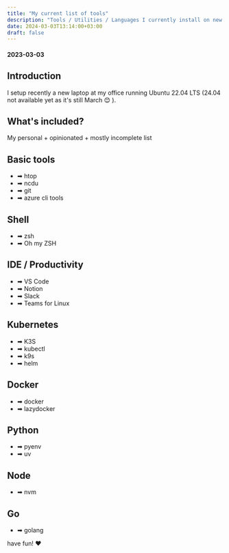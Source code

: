 ```yaml
---
title: "My current list of tools"
description: "Tools / Utilities / Languages I currently install on new computers"
date: 2024-03-03T13:14:00+03:00
draft: false
---
```


####
#### 2023-03-03

## Introduction
I setup recently a new laptop at my office running Ubuntu 22.04 LTS (24.04 not available yet as it's still March 😊 ).

## What's included?
My personal + opinionated + mostly incomplete list


## Basic tools
- ➡ htop
- ➡ ncdu
- ➡ git
- ➡ azure cli tools

## Shell
- ➡ zsh
- ➡ Oh my ZSH

## IDE / Productivity
- ➡ VS Code
- ➡ Notion
- ➡ Slack
- ➡ Teams for Linux

## Kubernetes
- ➡ K3S
- ➡ kubectl
- ➡ k9s
- ➡ helm

## Docker
- ➡ docker
- ➡ lazydocker

## Python
- ➡ pyenv
- ➡ uv

## Node
- ➡ nvm

## Go
- ➡ golang


have fun! ❤


